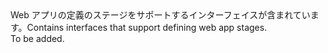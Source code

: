 <Namespace Name="Microsoft.Azure.Management.AppService.Fluent.WebAppBase.Definition">
  <Docs>
    <summary><span data-ttu-id="b01d2-101">Web アプリの定義のステージをサポートするインターフェイスが含まれています。</span><span class="sxs-lookup"><span data-stu-id="b01d2-101">Contains interfaces that support defining web app stages.</span></span></summary> 
    <remarks>To be added.</remarks>
  </Docs>
</Namespace>
